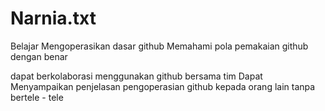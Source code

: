 # Narnia.txt
Belajar Mengoperasikan dasar github
Memahami pola pemakaian github dengan benar 

dapat berkolaborasi menggunakan github bersama tim
Dapat Menyampaikan penjelasan pengoperasian github kepada orang lain tanpa bertele - tele
